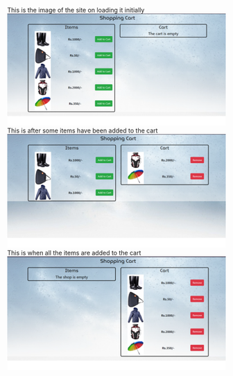 This is the image of the site on loading it initially
![initial](images\img1.png)
This is after some items have been added to the cart
![middle](images\image2.png)
This is when all the items are added to the cart
![final](images\image3.png)